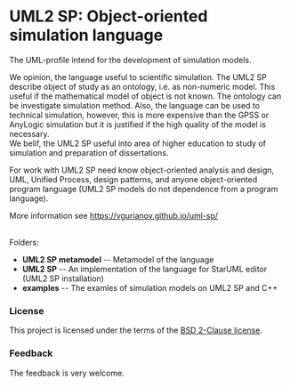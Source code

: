 # UML2 SP: Object-oriented simulation language
The UML-profile intend for the development of simulation models.

We opinion, the language useful to scientific simulation. The UML2 SP describe object of study as an ontology, i.e. as non-numeric model. This useful if the mathematical model of object is not known. The ontology can be investigate simulation method.
Also, the language can be used to technical simulation, however, this is more expensive than the GPSS or AnyLogic simulation but it is justified if the high quality of the model is necessary.<br/>
We belif, the UML2 SP useful into area of higher education to study of simulation and preparation of dissertations.

For work with UML2 SP need know object-oriented analysis and design, UML, Unified Process, design patterns, and anyone object-oriented program language (UML2 SP models do not dependence from a program language).

More information see  https://vgurianov.github.io/uml-sp/<br/><br/>

Folders:

- **UML2 SP metamodel**   -- Metamodel of the language
- **UML2 SP**             -- An implementation of the language for StarUML editor (UML2 SP installation)
- **examples**            -- The examles of simulation models on UML2 SP and C++

### License
This project is licensed under the terms of the [BSD 2-Clause license](LICENSE).
### Feedback
The feedback is very welcome.
